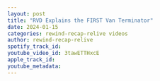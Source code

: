 ```yaml
---
layout: post
title: "RVD Explains the FIRST Van Terminator"
date: 2024-01-15
categories: rewind-recap-relive videos
author: rewind-recap-relive
spotify_track_id: 
youtube_video_id: 3tawETTHxcE
apple_track_id: 
youtube_metadata: 
---
```

